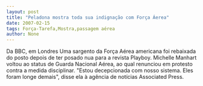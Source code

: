 ```yaml
---
layout: post
title: "Peladona mostra toda sua indignação com Força Áerea"
date: 2007-02-15
tags: Força-Tarefa,Mostra,passagem aérea
author: None
---
```

Da BBC, em Londres 
Uma sargento da Força Aérea americana foi rebaixada do posto depois de ter posado nua para a revista Playboy.
Michelle Manhart voltou ao status de Guarda Nacional Aérea, ao qual renunciou em protesto contra a medida disciplinar.
\"Estou decepcionada com nosso sistema. Eles foram longe demais\", disse ela à agência de notícias Associated Press. 